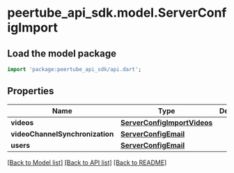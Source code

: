 # peertube_api_sdk.model.ServerConfigImport

## Load the model package
```dart
import 'package:peertube_api_sdk/api.dart';
```

## Properties
Name | Type | Description | Notes
------------ | ------------- | ------------- | -------------
**videos** | [**ServerConfigImportVideos**](ServerConfigImportVideos.md) |  | [optional] 
**videoChannelSynchronization** | [**ServerConfigEmail**](ServerConfigEmail.md) |  | [optional] 
**users** | [**ServerConfigEmail**](ServerConfigEmail.md) |  | [optional] 

[[Back to Model list]](../README.md#documentation-for-models) [[Back to API list]](../README.md#documentation-for-api-endpoints) [[Back to README]](../README.md)


